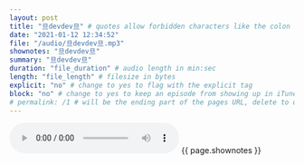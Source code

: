 ```yaml
---
layout: post
title: "旦devdev旦" # quotes allow forbidden characters like the colon
date: "2021-01-12 12:34:52"
file: "/audio/旦devdev旦.mp3"
shownotes: "旦devdev旦"
summary: "旦devdev旦"
duration: "file_duration" # audio length in min:sec
length: "file_length" # filesize in bytes
explicit: "no" # change to yes to flag with the explicit tag
block: "no" # change to yes to keep an episode from showing up in iTunes
# permalink: /1 # will be the ending part of the pages URL, delete to default to the title
---
```


<audio controls>
<source src="{{site.url}}{{site.baseurl}}{{ page.file }}" type="audio/x-mp3">
Your browser does not support the audio element.
</audio>
{{ page.shownotes }}
